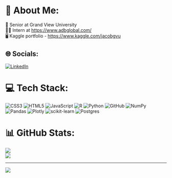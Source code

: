 # 💫 About Me:
🏫 Senior at Grand View University<br>👨‍💻 Intern at https://www.adbglobal.com/<br>🖥️ Kaggle portfolio - https://www.kaggle.com/jacobgvu


## 🌐 Socials:
[![LinkedIn](https://img.shields.io/badge/LinkedIn-%230077B5.svg?logo=linkedin&logoColor=white)](https://linkedin.com/in/jacob-thomas-gvu) 

# 💻 Tech Stack:
![CSS3](https://img.shields.io/badge/css3-%231572B6.svg?style=for-the-badge&logo=css3&logoColor=white) ![HTML5](https://img.shields.io/badge/html5-%23E34F26.svg?style=for-the-badge&logo=html5&logoColor=white) ![JavaScript](https://img.shields.io/badge/javascript-%23323330.svg?style=for-the-badge&logo=javascript&logoColor=%23F7DF1E) ![R](https://img.shields.io/badge/r-%23276DC3.svg?style=for-the-badge&logo=r&logoColor=white) ![Python](https://img.shields.io/badge/python-3670A0?style=for-the-badge&logo=python&logoColor=ffdd54) ![GitHub](https://img.shields.io/badge/GitHub-%23121011.svg?style=for-the-badge&logo=github&logoColor=white) ![NumPy](https://img.shields.io/badge/numpy-%23013243.svg?style=for-the-badge&logo=numpy&logoColor=white) ![Pandas](https://img.shields.io/badge/pandas-%23150458.svg?style=for-the-badge&logo=pandas&logoColor=white) ![Plotly](https://img.shields.io/badge/Plotly-%233F4F75.svg?style=for-the-badge&logo=plotly&logoColor=white) ![scikit-learn](https://img.shields.io/badge/scikit--learn-%23F7931E.svg?style=for-the-badge&logo=scikit-learn&logoColor=white) ![Postgres](https://img.shields.io/badge/postgres-%23316192.svg?style=for-the-badge&logo=postgresql&logoColor=white)
# 📊 GitHub Stats:
<!-- ![](https://github-readme-stats.vercel.app/api?username=JacobTGrandView&theme=radical&hide_border=false&include_all_commits=false&count_private=false)<br/> -->
![](https://github-readme-streak-stats.herokuapp.com/?user=JacobTGrandView&theme=radical&hide_border=false)<br/>
![](https://github-readme-stats.vercel.app/api/top-langs/?username=JacobTGrandView&theme=radical&hide_border=false&include_all_commits=false&count_private=false&layout=compact)

---
[![](https://visitcount.itsvg.in/api?id=JacobTGrandView&icon=0&color=11)](https://visitcount.itsvg.in)

<!-- Proudly created with GPRM ( https://gprm.itsvg.in ) -->
